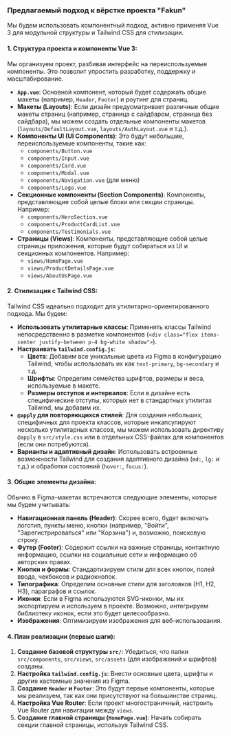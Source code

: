 ### Предлагаемый подход к вёрстке проекта "Fakun"

Мы будем использовать компонентный подход, активно применяя Vue 3 для модульной структуры и Tailwind CSS для стилизации.

#### 1. Структура проекта и компоненты Vue 3:
Мы организуем проект, разбивая интерфейс на переиспользуемые компоненты. Это позволит упростить разработку, поддержку и масштабирование.

*   **`App.vue`**: Основной компонент, который будет содержать общие макеты (например, `Header`, `Footer`) и роутинг для страниц.
*   **Макеты (Layouts)**: Если дизайн предусматривает различные общие макеты страниц (например, страница с сайдбаром, страница без сайдбара), мы можем создать отдельные компоненты макетов (`layouts/DefaultLayout.vue`, `layouts/AuthLayout.vue` и т.д.).
*   **Компоненты UI (UI Components)**: Это будут небольшие, переиспользуемые компоненты, такие как:
    *   `components/Button.vue`
    *   `components/Input.vue`
    *   `components/Card.vue`
    *   `components/Modal.vue`
    *   `components/Navigation.vue` (для меню)
    *   `components/Logo.vue`
*   **Секционные компоненты (Section Components)**: Компоненты, представляющие собой целые блоки или секции страницы. Например:
    *   `components/HeroSection.vue`
    *   `components/ProductCardList.vue`
    *   `components/Testimonials.vue`
*   **Страницы (Views)**: Компоненты, представляющие собой целые страницы приложения, которые будут собираться из UI и секционных компонентов. Например:
    *   `views/HomePage.vue`
    *   `views/ProductDetailsPage.vue`
    *   `views/AboutUsPage.vue`

#### 2. Стилизация с Tailwind CSS:
Tailwind CSS идеально подходит для утилитарно-ориентированного подхода. Мы будем:

*   **Использовать утилитарные классы**: Применять классы Tailwind непосредственно в разметке компонентов (`<div class="flex items-center justify-between p-4 bg-white shadow">`).
*   **Настраивать `tailwind.config.js`**:
    *   **Цвета**: Добавим все уникальные цвета из Figma в конфигурацию Tailwind, чтобы использовать их как `text-primary`, `bg-secondary` и т.д.
    *   **Шрифты**: Определим семейства шрифтов, размеры и веса, используемые в макете.
    *   **Размеры отступов и интервалов**: Если в дизайне есть специфические отступы, которых нет в стандартных утилитах Tailwind, мы добавим их.
*   **`@apply` для повторяющихся стилей**: Для создания небольших, специфичных для проекта классов, которые инкапсулируют несколько утилитарных классов, мы можем использовать директиву `@apply` в `src/style.css` или в отдельных CSS-файлах для компонентов (если они потребуются).
*   **Варианты и адаптивный дизайн**: Использовать встроенные возможности Tailwind для создания адаптивного дизайна (`md:`, `lg:` и т.д.) и обработки состояний (`hover:`, `focus:`).

#### 3. Общие элементы дизайна:
Обычно в Figma-макетах встречаются следующие элементы, которые мы будем учитывать:

*   **Навигационная панель (Header)**: Скорее всего, будет включать логотип, пункты меню, кнопки (например, "Войти", "Зарегистрироваться" или "Корзина") и, возможно, поисковую строку.
*   **Футер (Footer)**: Содержит ссылки на важные страницы, контактную информацию, ссылки на социальные сети и информацию об авторских правах.
*   **Кнопки и формы**: Стандартизируем стили для всех кнопок, полей ввода, чекбоксов и радиокнопок.
*   **Типографика**: Определим основные стили для заголовков (H1, H2, H3), параграфов и ссылок.
*   **Иконки**: Если в Figma используются SVG-иконки, мы их экспортируем и используем в проекте. Возможно, интегрируем библиотеку иконок, если это будет целесообразно.
*   **Изображения**: Оптимизируем изображения для веб-использования.

#### 4. План реализации (первые шаги):

1.  **Создание базовой структуры `src/`**: Убедиться, что папки `src/components`, `src/views`, `src/assets` (для изображений и шрифтов) созданы.
2.  **Настройка `tailwind.config.js`**: Внести основные цвета, шрифты и другие кастомные значения из Figma.
3.  **Создание `Header` и `Footer`**: Это будут первые компоненты, которые мы реализуем, так как они присутствуют на большинстве страниц.
4.  **Настройка Vue Router**: Если проект многостраничный, настроить Vue Router для навигации между `views`.
5.  **Создание главной страницы (`HomePage.vue`)**: Начать собирать секции главной страницы, используя Tailwind CSS.
